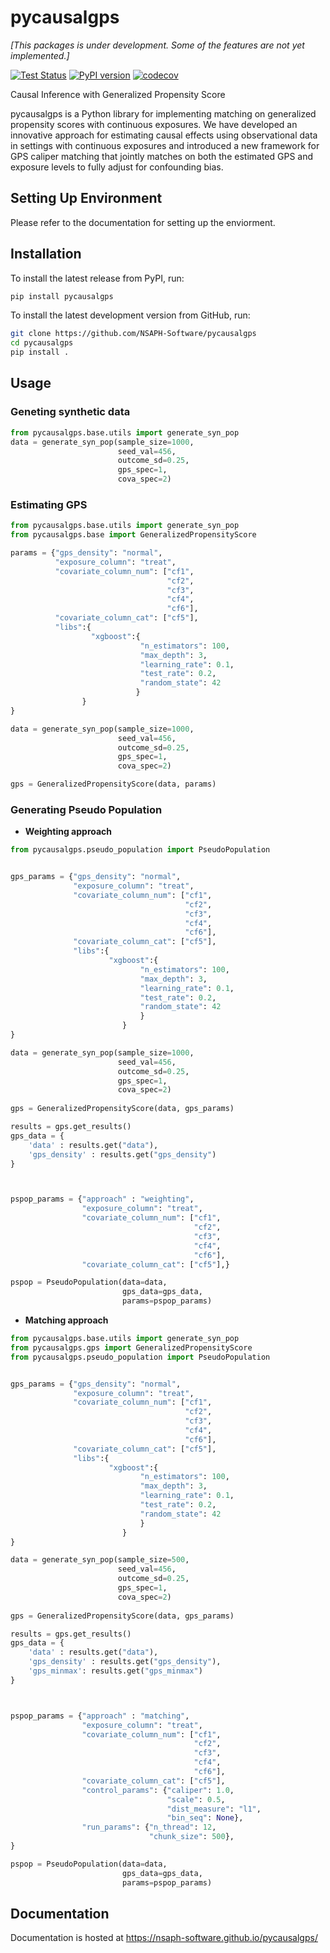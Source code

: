 # pycausalgps

_[This packages is under development. Some of the features are not yet implemented.]_

[![Test Status](https://github.com/nsaph-software/pycausalgps/workflows/Python%20package/badge.svg?branch=develop&event=push)](https://github.com/nsaph-software/pycausalgps/actions)
[![PyPI version](https://img.shields.io/pypi/v/pycausalgps.svg)](https://pypi.org/project/pycausalgps)
[![codecov](https://codecov.io/gh/NSAPH-Software/pycausalgps/branch/develop/graph/badge.svg)](https://codecov.io/gh/NSAPH-Software/pycausalgps)


Causal Inference with Generalized Propensity Score

pycausalgps is a Python library for implementing matching on generalized propensity scores with continuous exposures. We have developed an innovative approach for estimating causal effects using observational data in settings with continuous exposures and introduced a new framework for GPS caliper matching that jointly matches on both the estimated GPS and exposure levels to fully adjust for confounding bias.


## Setting Up Environment

Please refer to the documentation for setting up the enviorment.

## Installation

To install the latest release from PyPI, run:

```bash
pip install pycausalgps
```

To install the latest development version from GitHub, run:

```bash
git clone https://github.com/NSAPH-Software/pycausalgps
cd pycausalgps
pip install .
```
## Usage

### Geneting synthetic data

```python
from pycausalgps.base.utils import generate_syn_pop
data = generate_syn_pop(sample_size=1000, 
                        seed_val=456, 
                        outcome_sd=0.25, 
                        gps_spec=1, 
                        cova_spec=2)
```

### Estimating GPS

```python
from pycausalgps.base.utils import generate_syn_pop
from pycausalgps.base import GeneralizedPropensityScore

params = {"gps_density": "normal",
          "exposure_column": "treat",
          "covariate_column_num": ["cf1", 
                                   "cf2", 
                                   "cf3", 
                                   "cf4", 
                                   "cf6"],
          "covariate_column_cat": ["cf5"],
          "libs":{
                  "xgboost":{
                             "n_estimators": 100,
                             "max_depth": 3,
                             "learning_rate": 0.1,
                             "test_rate": 0.2,
                             "random_state": 42
                            }
                }
}

data = generate_syn_pop(sample_size=1000, 
                        seed_val=456, 
                        outcome_sd=0.25, 
                        gps_spec=1, 
                        cova_spec=2)

gps = GeneralizedPropensityScore(data, params)
```

### Generating Pseudo Population

- **Weighting approach**

```python
from pycausalgps.pseudo_population import PseudoPopulation


gps_params = {"gps_density": "normal",
              "exposure_column": "treat",
              "covariate_column_num": ["cf1", 
                                       "cf2", 
                                       "cf3", 
                                       "cf4", 
                                       "cf6"],
              "covariate_column_cat": ["cf5"],
              "libs":{
                      "xgboost":{
                             "n_estimators": 100,
                             "max_depth": 3,
                             "learning_rate": 0.1,
                             "test_rate": 0.2,
                             "random_state": 42
                             }
                         }
}

data = generate_syn_pop(sample_size=1000, 
                        seed_val=456, 
                        outcome_sd=0.25, 
                        gps_spec=1, 
                        cova_spec=2)
    
gps = GeneralizedPropensityScore(data, gps_params)

results = gps.get_results()
gps_data = {
    'data' : results.get("data"),
    'gps_density' : results.get("gps_density")
}



pspop_params = {"approach" : "weighting", 
                "exposure_column": "treat",
                "covariate_column_num": ["cf1", 
                                         "cf2", 
                                         "cf3", 
                                         "cf4", 
                                         "cf6"],
                "covariate_column_cat": ["cf5"],}

pspop = PseudoPopulation(data=data, 
                         gps_data=gps_data, 
                         params=pspop_params)

```

- **Matching approach**

```python
from pycausalgps.base.utils import generate_syn_pop
from pycausalgps.gps import GeneralizedPropensityScore
from pycausalgps.pseudo_population import PseudoPopulation


gps_params = {"gps_density": "normal",
              "exposure_column": "treat",
              "covariate_column_num": ["cf1", 
                                       "cf2", 
                                       "cf3", 
                                       "cf4", 
                                       "cf6"],
              "covariate_column_cat": ["cf5"],
              "libs":{
                      "xgboost":{
                             "n_estimators": 100,
                             "max_depth": 3,
                             "learning_rate": 0.1,
                             "test_rate": 0.2,
                             "random_state": 42
                             }
                         }
}

data = generate_syn_pop(sample_size=500, 
                        seed_val=456, 
                        outcome_sd=0.25, 
                        gps_spec=1, 
                        cova_spec=2)
    
gps = GeneralizedPropensityScore(data, gps_params)

results = gps.get_results()
gps_data = {
    'data' : results.get("data"),
    'gps_density' : results.get("gps_density"),
    'gps_minmax': results.get("gps_minmax")
}



pspop_params = {"approach" : "matching", 
                "exposure_column": "treat",
                "covariate_column_num": ["cf1", 
                                         "cf2", 
                                         "cf3", 
                                         "cf4", 
                                         "cf6"],
                "covariate_column_cat": ["cf5"],
                "control_params": {"caliper": 1.0,
                                   "scale": 0.5,
                                   "dist_measure": "l1",
                                   "bin_seq": None},
                "run_params": {"n_thread": 12,
                               "chunk_size": 500},
}

pspop = PseudoPopulation(data=data, 
                         gps_data=gps_data, 
                         params=pspop_params)
```

## Documentation

Documentation is hosted at https://nsaph-software.github.io/pycausalgps/
